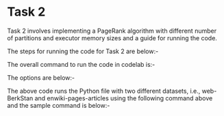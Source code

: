 # Task 2

Task 2 involves implementing a PageRank algorithm with different number of partitions and executor memory sizes and a guide for running the code.

The steps for running the code for Task 2 are below:-

The overall command to run the code in codelab is:- 

The options are below:-

The above code runs the Python file with two different datasets, i.e., web-BerkStan and enwiki-pages-articles using the following command above and the sample command is below:-


